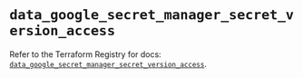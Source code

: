 # `data_google_secret_manager_secret_version_access`

Refer to the Terraform Registry for docs: [`data_google_secret_manager_secret_version_access`](https://registry.terraform.io/providers/hashicorp/google-beta/5.29.0/docs/data-sources/google_secret_manager_secret_version_access).
